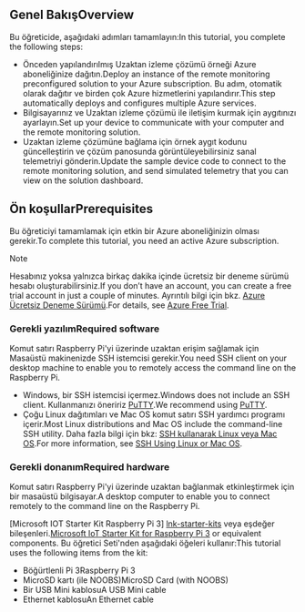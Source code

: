 ## <a name="overview"></a><span data-ttu-id="34f86-101">Genel Bakış</span><span class="sxs-lookup"><span data-stu-id="34f86-101">Overview</span></span>

<span data-ttu-id="34f86-102">Bu öğreticide, aşağıdaki adımları tamamlayın:</span><span class="sxs-lookup"><span data-stu-id="34f86-102">In this tutorial, you complete the following steps:</span></span>

- <span data-ttu-id="34f86-103">Önceden yapılandırılmış Uzaktan izleme çözümü örneği Azure aboneliğinize dağıtın.</span><span class="sxs-lookup"><span data-stu-id="34f86-103">Deploy an instance of the remote monitoring preconfigured solution to your Azure subscription.</span></span> <span data-ttu-id="34f86-104">Bu adım, otomatik olarak dağıtır ve birden çok Azure hizmetlerini yapılandırır.</span><span class="sxs-lookup"><span data-stu-id="34f86-104">This step automatically deploys and configures multiple Azure services.</span></span>
- <span data-ttu-id="34f86-105">Bilgisayarınız ve Uzaktan izleme çözümü ile iletişim kurmak için aygıtınızı ayarlayın.</span><span class="sxs-lookup"><span data-stu-id="34f86-105">Set up your device to communicate with your computer and the remote monitoring solution.</span></span>
- <span data-ttu-id="34f86-106">Uzaktan izleme çözümüne bağlama için örnek aygıt kodunu güncelleştirin ve çözüm panosunda görüntüleyebilirsiniz sanal telemetriyi gönderin.</span><span class="sxs-lookup"><span data-stu-id="34f86-106">Update the sample device code to connect to the remote monitoring solution, and send simulated telemetry that you can view on the solution dashboard.</span></span>

## <a name="prerequisites"></a><span data-ttu-id="34f86-107">Ön koşullar</span><span class="sxs-lookup"><span data-stu-id="34f86-107">Prerequisites</span></span>

<span data-ttu-id="34f86-108">Bu öğreticiyi tamamlamak için etkin bir Azure aboneliğinizin olması gerekir.</span><span class="sxs-lookup"><span data-stu-id="34f86-108">To complete this tutorial, you need an active Azure subscription.</span></span>

> [!NOTE]
> <span data-ttu-id="34f86-109">Hesabınız yoksa yalnızca birkaç dakika içinde ücretsiz bir deneme sürümü hesabı oluşturabilirsiniz.</span><span class="sxs-lookup"><span data-stu-id="34f86-109">If you don’t have an account, you can create a free trial account in just a couple of minutes.</span></span> <span data-ttu-id="34f86-110">Ayrıntılı bilgi için bkz. [Azure Ücretsiz Deneme Sürümü][lnk-free-trial].</span><span class="sxs-lookup"><span data-stu-id="34f86-110">For details, see [Azure Free Trial][lnk-free-trial].</span></span>

### <a name="required-software"></a><span data-ttu-id="34f86-111">Gerekli yazılım</span><span class="sxs-lookup"><span data-stu-id="34f86-111">Required software</span></span>

<span data-ttu-id="34f86-112">Komut satırı Raspberry Pi'yi üzerinde uzaktan erişim sağlamak için Masaüstü makinenizde SSH istemcisi gerekir.</span><span class="sxs-lookup"><span data-stu-id="34f86-112">You need SSH client on your desktop machine to enable you to remotely access the command line on the Raspberry Pi.</span></span>

- <span data-ttu-id="34f86-113">Windows, bir SSH istemcisi içermez.</span><span class="sxs-lookup"><span data-stu-id="34f86-113">Windows does not include an SSH client.</span></span> <span data-ttu-id="34f86-114">Kullanmanızı öneririz [PuTTY](http://www.putty.org/).</span><span class="sxs-lookup"><span data-stu-id="34f86-114">We recommend using [PuTTY](http://www.putty.org/).</span></span>
- <span data-ttu-id="34f86-115">Çoğu Linux dağıtımları ve Mac OS komut satırı SSH yardımcı programı içerir.</span><span class="sxs-lookup"><span data-stu-id="34f86-115">Most Linux distributions and Mac OS include the command-line SSH utility.</span></span> <span data-ttu-id="34f86-116">Daha fazla bilgi için bkz: [SSH kullanarak Linux veya Mac OS](https://www.raspberrypi.org/documentation/remote-access/ssh/unix.md).</span><span class="sxs-lookup"><span data-stu-id="34f86-116">For more information, see [SSH Using Linux or Mac OS](https://www.raspberrypi.org/documentation/remote-access/ssh/unix.md).</span></span>

### <a name="required-hardware"></a><span data-ttu-id="34f86-117">Gerekli donanım</span><span class="sxs-lookup"><span data-stu-id="34f86-117">Required hardware</span></span>

<span data-ttu-id="34f86-118">Komut satırı Raspberry Pi'yi üzerinde uzaktan bağlanmak etkinleştirmek için bir masaüstü bilgisayar.</span><span class="sxs-lookup"><span data-stu-id="34f86-118">A desktop computer to enable you to connect remotely to the command line on the Raspberry Pi.</span></span>

<span data-ttu-id="34f86-119">[Microsoft IOT Starter Kit Raspberry Pi 3] [ lnk-starter-kits] veya eşdeğer bileşenleri.</span><span class="sxs-lookup"><span data-stu-id="34f86-119">[Microsoft IoT Starter Kit for Raspberry Pi 3][lnk-starter-kits] or equivalent components.</span></span> <span data-ttu-id="34f86-120">Bu öğretici Seti'nden aşağıdaki öğeleri kullanır:</span><span class="sxs-lookup"><span data-stu-id="34f86-120">This tutorial uses the following items from the kit:</span></span>

- <span data-ttu-id="34f86-121">Böğürtlenli Pi 3</span><span class="sxs-lookup"><span data-stu-id="34f86-121">Raspberry Pi 3</span></span>
- <span data-ttu-id="34f86-122">MicroSD kartı (ile NOOBS)</span><span class="sxs-lookup"><span data-stu-id="34f86-122">MicroSD Card (with NOOBS)</span></span>
- <span data-ttu-id="34f86-123">Bir USB Mini kablosu</span><span class="sxs-lookup"><span data-stu-id="34f86-123">A USB Mini cable</span></span>
- <span data-ttu-id="34f86-124">Ethernet kablosu</span><span class="sxs-lookup"><span data-stu-id="34f86-124">An Ethernet cable</span></span>

[lnk-starter-kits]: https://azure.microsoft.com/develop/iot/starter-kits/
[lnk-free-trial]: http://azure.microsoft.com/pricing/free-trial/